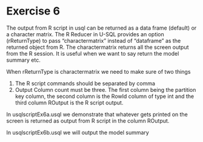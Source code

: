 # Exercise 6

The output from R script in usql can be returned as a data frame (default) or a character matrix. The R Reducer in U-SQL provides an option (rReturnType) to pass “charactermatrix” instead of “dataframe” as the returned object from R. The charactermatrix returns all the screen output from the R session. It is useful when we want to say return the model summary etc.

When rReturnType is charactermatrix we need to make sure of two things
1) The R script commands should be separated by comma
2) Output Column count must be three. The first column being the partition key column, the second column is the RowId column of type int and the third column ROutput is the R script output.


In usqlscriptEx6a.usql we demonstrate that whatever gets printed on the screen is returned as output from R script in the column ROutput.  

In usqlscriptEx6b.usql we will output the model summary

